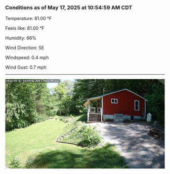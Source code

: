 ### Conditions as of May 17, 2025 at 10:54:59 AM CDT 

Temperature: 81.00 &deg;F

Feels like: 81.00 &deg;F

Humidity: 66%

Wind Direction: SE

Windspeed: 0.4 mph

Wind Gust: 0.7 mph

---

<img src="./images/latest.jpeg"/>

